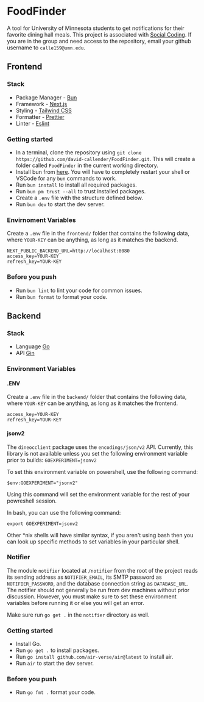 # FoodFinder

A tool for University of Minnesota students to get notifications for their
favorite dining hall meals. This project is associated with
[Social Coding](https://www.socialcoding.net/). If you are in the group and need
access to the repository, email your github username to `calle159@umn.edu`.

## Frontend

### Stack

-   Package Manager - [Bun](https://bun.com/)
-   Framework - [Next.js](https://nextjs.org/)
-   Styling - [Tailwind CSS](https://tailwindcss.com/)
-   Formatter - [Prettier](https://prettier.io/)
-   Linter - [Eslint](https://eslint.org/)

### Getting started

-   In a terminal, clone the repository using `git clone https://github.com/david-callender/FoodFinder.git`. This will create a folder called `FoodFinder` in the current working directory.
-   Install bun from [here](https://bun.com/). You will have to completely restart your shell or VSCode for any `bun` commands to work.
-   Run `bun install` to install all required packages.
-   Run `bun pm trust --all` to trust installed packages.
-   Create a `.env` file with the structure defined below.
-   Run `bun dev` to start the dev server.

### Envirnoment Variables

Create a `.env` file in the `frontend/` folder that contains the following data, where `YOUR-KEY` can be anything, as long as it matches the backend.

```env
NEXT_PUBLIC_BACKEND_URL=http://localhost:8080
access_key=YOUR-KEY
refresh_key=YOUR-KEY
```

### Before you push

-   Run `bun lint` to lint your code for common issues.
-   Run `bun format` to format your code.

## Backend

### Stack

-   Language [Go](https://go.dev/)
-   API [Gin](https://github.com/gin-gonic/gin)

### Environment Variables

#### .ENV
Create a `.env` file in the `backend/` folder that contains the following data, where `YOUR-KEY` can be anything, as long as it matches the frontend.

```env
access_key=YOUR-KEY
refresh_key=YOUR-KEY
```

#### jsonv2

The `dineocclient` package uses the `encodings/json/v2` API. Currently, this
library is not available unless you set the following environment variable prior
to builds: `GOEXPERIMENT=jsonv2`

To set this environment variable on powershell, use the following command:

`$env:GOEXPERIMENT="jsonv2"`

Using this command will set the environment variable for the rest of your
powreshell session.

In bash, you can use the following command:

`export GOEXPERIMENT=jsonv2`

Other *nix shells will have similar syntax, if you aren't using bash then you can
look up specific methods to set variables in your particular shell.

### Notifier
The module `notifier` located at `/notifier` from the root of the project
reads its sending address as `NOTIFIER_EMAIL`, its SMTP password as
`NOTIFIER_PASSWORD`, and the database connection string as `DATABASE_URL`. The
notifier should not generally be run from dev machines without prior discussion.
However, you must make sure to set these environment variables before running
it or else you will get an error.

Make sure run `go get .` in the `notifier` directory as well.

### Getting started

-   Install Go.
-   Run `go get .` to install packages.
-   Run `go install github.com/air-verse/air@latest` to install air.
-   Run `air` to start the dev server.

### Before you push

-   Run `go fmt .` format your code.
